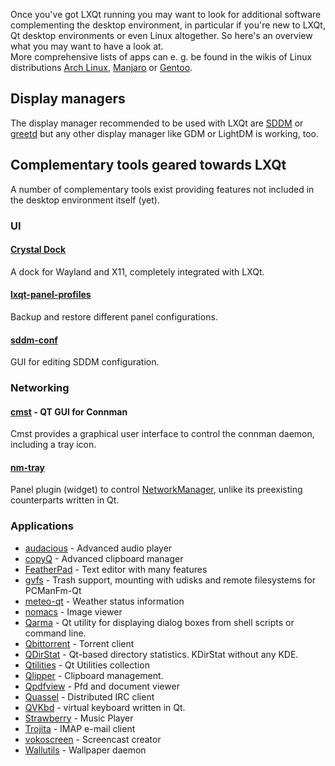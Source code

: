Once you've got LXQt running you may want to look for additional software
complementing the desktop environment, in particular if you're new to LXQt,
Qt desktop environments or even Linux altogether.
So here's an overview what you may want to have a look at.   
More comprehensive lists of apps can e. g. be found
in the wikis of Linux distributions [Arch Linux], [Manjaro] or [Gentoo].   

## Display managers

The display manager recommended to be used with LXQt are [SDDM] or [greetd] but any other
display manager like GDM or LightDM is working, too.

## Complementary tools geared towards LXQt

A number of complementary tools exist providing features not included
in the desktop environment itself (yet).   

### UI

#### [Crystal Dock]
A dock for Wayland and X11, completely integrated with LXQt.
 
#### [lxqt-panel-profiles]

Backup and restore different panel configurations.

#### [sddm-conf]

GUI for editing SDDM configuration.

### Networking

#### [cmst] - QT GUI for Connman

Cmst provides a graphical user interface to control the connman daemon,
including a tray icon.

#### [nm-tray]

Panel plugin (widget) to control [NetworkManager],
unlike its preexisting counterparts written in Qt.

### Applications

* [audacious]  - Advanced audio player
* [copyQ]      - Advanced clipboard manager
* [FeatherPad] - Text editor with many features
* [gvfs]       - Trash support, mounting with udisks and remote filesystems for PCManFm-Qt
* [meteo-qt]   - Weather status information
* [nomacs]     - Image viewer
* [Qarma]      - Qt utility for displaying dialog boxes from shell scripts or command line.
* [Qbittorrent] - Torrent client
* [QDirStat]   - Qt-based directory statistics. KDirStat without any KDE.
* [Qtilities]  - Qt Utilities collection
* [Qlipper]    - Clipboard management. 
* [Qpdfview]     - Pfd and document viewer
* [Quassel]    - Distributed IRC client
* [QVKbd]      - virtual keyboard written in Qt.
* [Strawberry] - Music Player
* [Trojita]    - IMAP e-mail client
* [vokoscreen] - Screencast creator
* [Wallutils]  - Wallpaper daemon


[Arch Linux]: https://wiki.archlinux.org/index.php/List_of_applications
[Manjaro]:    https://wiki.manjaro.org/index.php?title=List_of_Qt_Applications
[Gentoo]:     https://wiki.gentoo.org/wiki/Qt_Desktop_applications
[copyQ]:      https://hluk.github.io/CopyQ/ 
[audacious]:        https://github.com/audacious-media-player
[cmst]:             https://github.com/andrew-bibb/cmst
[Crystal Dock]:     https://github.com/dangvd/crystal-dock
[FeatherPad]:       https://github.com/tsujan/FeatherPad
[gvfs]:             https://wiki.gnome.org/Projects/gvfs
[greetd]:           https://git.sr.ht/~kennylevinsen/greetd
[lxqt-appswitcher]: https://github.com/zjes/lxqt-appswitcher
[lxqt-qt6ct]:       https://gitlab.com/Zatherz/lxqt-qt6ct
[lxqt-panel-profiles]:https://codeberg.org/MrReplikant/lxqt-panel-profiles/
[meteo-qt]:         https://github.com/dglent/meteo-qt
[NetworkManager]:   https://wiki.gnome.org/Projects/NetworkManager
[nm-tray]:          https://github.com/palinek/nm-tray
[nomacs]:           https://nomacs.org/
[Qarma]:            https://github.com/luebking/qarma
[Qbittorrent]:      https://www.qbittorrent.org/
[QDirStat]:         https://github.com/shundhammer/qdirstat
[Qlipper]:          https://github.com/pvanek/qlipper
[Qpdfview]:         https://launchpad.net/qpdfview?via=example
[Qtilities]:        https://github.com/qtilities/
[Quassel]:          https://github.com/quassel/quassel
[QVKbd]:            https://github.com/KivApple/qvkbd
[SDDM]:             https://github.com/sddm/sddm
[sddm-conf]:        https://github.com/qtilities/sddm-conf
[strawberry]:       https://www.strawberrymusicplayer.org/
[Trojita]:          http://trojita.flaska.net/
[vokoscreen]:       https://linuxecke.volkoh.de/vokoscreen/vokoscreen.html
[wallutils]:        https://github.com/xyproto/wallutils 

